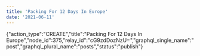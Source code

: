 ```yaml
---
title: 'Packing For 12 Days In Europe'
date: '2021-06-11'
---
```


{"action_type":"CREATE","title":"Packing For 12 Days In Europe","node_id":375,"relay_id":"cG9zdDozNzU=","graphql_single_name":"post","graphql_plural_name":"posts","status":"publish"}
